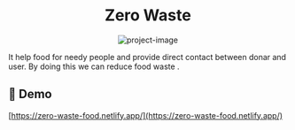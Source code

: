 <h1 align="center" id="title">Zero Waste</h1>

<p align="center"><img src="https://assets.thehansindia.com/h-upload/2020/04/22/963681-orphanages.webp" alt="project-image"></p>

<p id="description">It help food for needy people and provide direct contact between donar and user. By doing this we can reduce food waste .</p>

<h2>🚀 Demo</h2>

[https://zero-waste-food.netlify.app/](https://zero-waste-food.netlify.app/)

